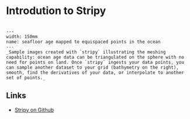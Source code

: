 # Introdution to Stripy



```{figure} https://github.com/underworldcode/stripy/blob/master/stripy/Notebooks/Images/seafloor-age-topo.png?raw=true

---
width: 150mm
name: seafloor age mapped to equispaced points in the ocean
---
_Sample images created with `stripy` illustrating the meshing capability: ocean age data can be triangulated on the sphere with no need for points on land. Once `stripy` ingests your data points, you can sample another dataset to your grid (bathymetry on the right), smooth, find the derivatives of your data, or interpolate to another set of points._

```


## Links

  - [Stripy on Github](https://github.com/underworldcode/stripy)